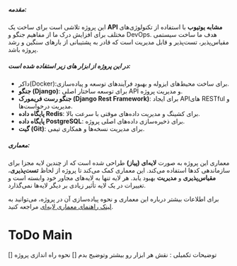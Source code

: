 ##### مقدمه:
این پروژه تلاشی است برای ساخت یک **API مشابه یوتیوب** با استفاده از تکنولوژی‌های مختلف برای افزایش درک ما از مفاهیم جنگو و DevOps. هدف ما ساخت سیستمی مقیاس‌پذیر، تست‌پذیر و قابل مدیریت است که قادر به پشتیبانی از بارهای سنگین و رشد پروژه باشد.
##### در این پروژه از ابزار های زیر استفاده شده است:
- داکر(Docker):برای ساخت محیط‌های ایزوله و بهبود فرآیندهای توسعه و پیاده‌سازی.
- **جنگو (Django)**: برای توسعه ساختار اصلی API و مدیریت پروژه.
- **جنگو رست فریمورک (Django Rest Framework)**: برای ایجاد APIهای RESTful و مدیریت درخواست‌ها.
- **پایگاه داده Redis**: برای کشینگ و مدیریت داده‌های موقتی با سرعت بالا.
- **پایگاه داده PostgreSQL**: برای ذخیره‌سازی داده‌های اصلی پروژه.
- **گیت (Git)**: برای مدیریت نسخه‌ها و همکاری تیمی.
##### معماری:
معماری این پروژه به صورت **لایه‌ای (پیاز)** طراحی شده است که از چندین لایه مجزا برای سازماندهی کدها استفاده می‌کند. این معماری کمک می‌کند تا پروژه از لحاظ **تست‌پذیری**، **مقیاس‌پذیری** و **مدیریت** بهبود یابد. هر لایه تنها به لایه‌های مجاور خود وابسته است و تغییرات در یک لایه تأثیر زیادی بر دیگر لایه‌ها نمی‌گذارد.

برای اطلاعات بیشتر درباره این معماری و نحوه پیاده‌سازی آن در پروژه، می‌توانید به [لینک راهنمای معماری لایه‌ای](https://github.com/HackSoftware/Django-Styleguide?tab=readme-ov-file) مراجعه کنید.


# ToDo Main
[] توضیحات تکمیلی : نقش هر ابزار رو بیشتر وتوضیح بدم
[] نحوه راه اندازی پروژه 